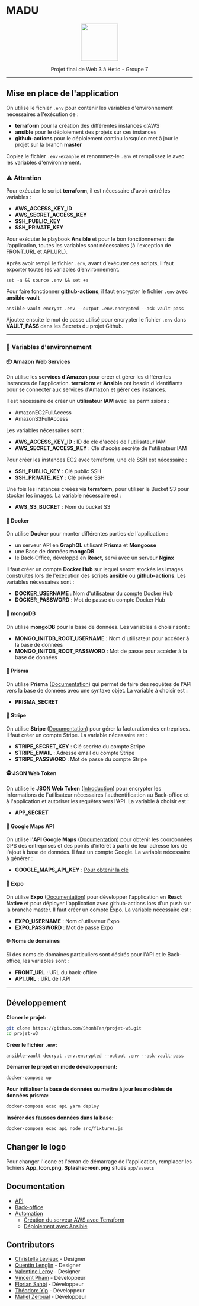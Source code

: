 # MADU

<p align="center">
  <img height="100" src="https://i.imgur.com/KukPjFy.png">
</p>
<p align="center"> Projet final de Web 3 à Hetic - Groupe 7 </p>

---


## Mise en place de l'application

On utilise le fichier `.env` pour contenir les variables d'environnement nécessaires à l'exécution de :
- __terraform__ pour la création des différentes instances d'AWS
- __ansible__ pour le déploiement des projets sur ces instances
- __github-actions__ pour le déploiement continu lorsqu'on met à jour le projet sur la branch __master__

Copiez le fichier `.env-example` et renommez-le `.env` et remplissez le avec les variables d'environnement.


### ⚠️ Attention

Pour exécuter le script __terraform__, il est nécessaire d'avoir entré les variables :
- __AWS_ACCESS_KEY_ID__
- __AWS_SECRET_ACCESS_KEY__
- __SSH_PUBLIC_KEY__
- __SSH_PRIVATE_KEY__

Pour exécuter le playbook __Ansible__ et pour le bon fonctionnement de l'application, toutes les variables sont nécessaires (à l'exception de FRONT_URL et API_URL).

Après avoir rempli le fichier `.env`, avant d'exécuter ces scripts, il faut exporter toutes les variables d’environnement.
```
set -a && source .env && set +a
```

Pour faire fonctionner __github-actions__, il faut encrypter le fichier `.env` avec __ansible-vault__
```
ansible-vault encrypt .env --output .env.encrypted --ask-vault-pass
```
Ajoutez ensuite le mot de passe utilisé pour encrypter le fichier `.env` dans __VAULT_PASS__ dans les Secrets du projet Github.

---
### 🧩 Variables d'environnement

#### 📦 Amazon Web Services
On utilise les __services d'Amazon__ pour créer et gérer les différentes instances de l'application. __terraform__ et __Ansible__ ont besoin d'identifiants pour se connecter aux services d'Amazon et gérer ces instances.

Il est nécessaire de créer un __utilisateur IAM__ avec les permissions :
- AmazonEC2FullAccess
- AmazonS3FullAccess

Les variables nécessaires sont :
- __AWS_ACCESS_KEY_ID__ : ID de clé d'accès de l'utilisateur IAM
- __AWS_SECRET_ACCESS_KEY__ : Clé d'accès secrète de l'utilisateur IAM

Pour créer les instances EC2 avec terraform, une clé SSH est nécessaire :
- __SSH_PUBLIC_KEY__ : Clé public SSH
- __SSH_PRIVATE_KEY__ : Clé privée SSH

Une fois les instances créées via __terraform__, pour utiliser le Bucket S3 pour stocker les images. La variable nécessaire est :
- __AWS_S3_BUCKET__ : Nom du bucket S3


#### 🐳 Docker
On utilise __Docker__ pour monter différentes parties de l'application :
- un serveur API en __GraphQL__ utilisant __Prisma__ et __Mongoose__
- une Base de données __mongoDB__
- le Back-Office, développé en __React__, servi avec un serveur __Nginx__

Il faut créer un compte __Docker Hub__ sur lequel seront stockés les images construites lors de l'exécution des scripts __ansible__ ou __github-actions__. Les variables nécessaires sont :
- __DOCKER_USERNAME__ : Nom d'utilisateur du compte Docker Hub
- __DOCKER_PASSWORD__ : Mot de passe du compte Docker Hub


#### 🍃 mongoDB
On utilise __mongoDB__ pour la base de données. Les variables à choisir sont :
- __MONGO_INITDB_ROOT_USERNAME__ : Nom d'utilisateur pour accéder à la base de données
- __MONGO_INITDB_ROOT_PASSWORD__ : Mot de passe pour accéder à la base de données


#### 💎 Prisma
On utilise __Prisma__ ([Documentation](https://www.prisma.io/docs/)) qui permet de faire des requêtes de l'API vers la base de données avec une syntaxe objet. La variable à choisir est :
- __PRISMA_SECRET__


#### 🏦 Stripe
On utilise __Stripe__ ([Documentation](https://stripe.com/docs)) pour gérer la facturation des entreprises. Il faut créer un compte Stripe. La variable nécessaire est :
- __STRIPE_SECRET_KEY__ : Clé secrète du compte Stripe
- __STRIPE_EMAIL__ : Adresse email du compte Stripe
- __STRIPE_PASSWORD__ : Mot de passe du compte Stripe


#### 🕵️ JSON Web Token
On utilise le __JSON Web Token__  ([Introduction](https://jwt.io/introduction/)) pour encrypter les informations de l'utilisateur nécessaires l'authentification au Back-office et à l'application et autoriser les requêtes vers l'API. La variable à choisir est :
- __APP_SECRET__


#### 📍 Google Maps API
On utilise l'__API Google Maps__ ([Documentation](https://developers.google.com/maps/documentation)) pour obtenir les coordonnées GPS des entreprises et des points d'intérêt à partir de leur adresse lors de l'ajout à base de données. Il faut un compte Google. La variable nécessaire à générer :
- __GOOGLE_MAPS_API_KEY__ : [Pour obtenir la clé](https://developers.google.com/maps/documentation/javascript/get-api-key)


#### 📱 Expo
On utilise __Expo__ ([Documentation](https://docs.expo.io/)) pour développer l'application en __React Native__ et pour déployer l'application avec github-actions lors d'un push sur la branche master. Il faut créer un compte Expo. La variable nécessaire est :
- __EXPO_USERNAME__ : Nom d'utilsateur Expo
- __EXPO_PASSWORD__ : Mot de passe Expo


#### 🌐 Noms de domaines
Si des noms de domaines particuliers sont désirés pour l'API et le Back-office, les variables sont :
- __FRONT_URL__ : URL du back-office
- __API_URL__ : URL de l'API

---

## Développement

**Cloner le projet:**
```sh
git clone https://github.com/ShonhTan/projet-w3.git
cd projet-w3
```

**Créer le fichier `.env`:**
```
ansible-vault decrypt .env.encrypted --output .env --ask-vault-pass
```
 
**Démarrer le projet en mode développement:**
```sh
docker-compose up
```

**Pour initialiser la base de données ou mettre à jour les modèles de données prisma:**
```sh
docker-compose exec api yarn deploy 
```

**Insérer des fausses données dans la base:**
```sh
docker-compose exec api node src/fixtures.js
```

## Changer le logo

Pour changer l'icone et l'écran de démarrage de l'application, remplacer les fichiers __App_Icon.png__, __Splashscreen.png__ situés `app/assets`


## Documentation

- [API](/api)
- [Back-office](/back-office)
- [Automation](/automation)
  - [Création du serveur AWS avec Terraform](/automation/terraform)
  - [Déploiement avec Ansible](/automation/ansible)
  
  
## Contributors 

- [Christella Levieux](https://www.linkedin.com/in/christella-levieux/) - Designer
- [Quentin Lenglin](https://quentinlenglin.xyz/) - Designer
- [Valentine Leroy](https://www.linkedin.com/in/valentine-leroy/) - Designer
- [Vincent Pham](https://github.com/ShonhTan) - Développeur
- [Florian Sahbi](https://github.com/FlorianSahbi) - Développeur
- [Théodore Yip](https://github.com/yip-theodore) - Développeur
- [Mahel Zeroual](https://github.com/M00NBOY) - Développeur

